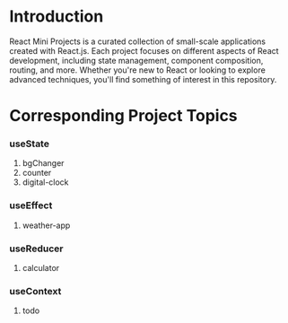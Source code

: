 # Introduction

React Mini Projects is a curated collection of small-scale applications created with React.js. Each project focuses on different aspects of React development, including state management, component composition, routing, and more. Whether you're new to React or looking to explore advanced techniques, you'll find something of interest in this repository.

# Corresponding Project Topics
### useState
1. bgChanger
2. counter
3. digital-clock

### useEffect
1. weather-app

### useReducer
1. calculator

### useContext
1. todo
